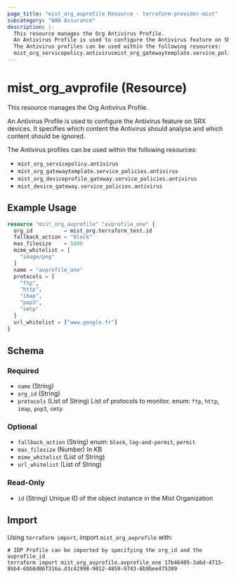 ```yaml
---
page_title: "mist_org_avprofile Resource - terraform-provider-mist"
subcategory: "WAN Assurance"
description: |-
  This resource manages the Org Antivirus Profile.
  An Antivirus Profile is used to configure the Antivirus feature on SRX devices. It specifies which content the Antivirus should analyse and which content should be ignored.
  The Antivirus profiles can be used within the following resources:
  mist_org_servicepolicy.antivirusmist_org_gatewaytemplate.service_policies.antivirusmist_org_deviceprofile_gateway.service_policies.antivirusmist_device_gateway.service_policies.antivirus
---
```


# mist_org_avprofile (Resource)

This resource manages the Org Antivirus Profile.

An Antivirus Profile is used to configure the Antivirus feature on SRX devices. It specifies which content the Antivirus should analyse and which content should be ignored.

The Antivirus profiles can be used within the following resources: 
 * `mist_org_servicepolicy.antivirus` 
 * `mist_org_gatewaytemplate.service_policies.antivirus` 
 * `mist_org_deviceprofile_gateway.service_policies.antivirus` 
 * `mist_device_gateway.service_policies.antivirus`


## Example Usage

```terraform
resource "mist_org_avprofile" "avprofile_one" {
  org_id          = mist_org.terraform_test.id
  fallback_action = "block"
  max_filesize    = 5000
  mime_whitelist = [
    "image/png"
  ]
  name = "avprofile_one"
  protocols = [
    "ftp",
    "http",
    "imap",
    "pop3",
    "smtp"
  ]
  url_whitelist = ["www.google.fr"]
}
```

<!-- schema generated by tfplugindocs -->
## Schema

### Required

- `name` (String)
- `org_id` (String)
- `protocols` (List of String) List of protocols to monitor. enum: `ftp`, `http`, `imap`, `pop3`, `smtp`

### Optional

- `fallback_action` (String) enum: `block`, `log-and-permit`, `permit`
- `max_filesize` (Number) In KB
- `mime_whitelist` (List of String)
- `url_whitelist` (List of String)

### Read-Only

- `id` (String) Unique ID of the object instance in the Mist Organization



## Import
Using `terraform import`, import `mist_org_avprofile` with:
```shell
# IDP Profile can be imported by specifying the org_id and the avprofile_id
terraform import mist_org_avprofile.avprofile_one 17b46405-3a6d-4715-8bb4-6bb6d06f316a.d3c42998-9012-4859-9743-6b9bee475309
```